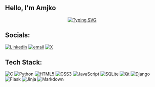 <!-- # 💫 Hello world! I'm Amjko,
🎀 Aspiring to be Just Monika. Just kidding!<br>💻 Aspiring to work in Cybersecurity.


## 🌐 Socials:
[![LinkedIn](https://img.shields.io/badge/LinkedIn-%230077B5.svg?logo=linkedin&logoColor=white)](https://linkedin.com/in/ian-agustin) [![Reddit](https://img.shields.io/badge/Reddit-%23FF4500.svg?logo=Reddit&logoColor=white)](https://reddit.com/user/amjko2234) [![X](https://img.shields.io/badge/X-black.svg?logo=X&logoColor=white)](https://x.com/amiko2234) [![email](https://img.shields.io/badge/Email-D14836?logo=gmail&logoColor=white)](mailto:ianagustin.connect@gmail.com) 

# 💻 Tech Stack:
![C](https://img.shields.io/badge/c-%2300599C.svg?style=for-the-badge&logo=c&logoColor=white) ![Python](https://img.shields.io/badge/python-3670A0?style=for-the-badge&logo=python&logoColor=ffdd54) ![HTML5](https://img.shields.io/badge/html5-%23E34F26.svg?style=for-the-badge&logo=html5&logoColor=white) ![CSS3](https://img.shields.io/badge/css3-%231572B6.svg?style=for-the-badge&logo=css3&logoColor=white) ![JavaScript](https://img.shields.io/badge/javascript-%23323330.svg?style=for-the-badge&logo=javascript&logoColor=%23F7DF1E) ![SQLite](https://img.shields.io/badge/sqlite-%2307405e.svg?style=for-the-badge&logo=sqlite&logoColor=white) ![Canva](https://img.shields.io/badge/Canva-%2300C4CC.svg?style=for-the-badge&logo=Canva&logoColor=white) ![Inkscape](https://img.shields.io/badge/Inkscape-e0e0e0?style=for-the-badge&logo=inkscape&logoColor=080A13) ![Krita](https://img.shields.io/badge/Krita-203759?style=for-the-badge&logo=krita&logoColor=EEF37B) ![Clip Studio Paint](https://img.shields.io/badge/ClipStudioPaint-%23CFD3D3.svg?style=for-the-badge&logo=ClipStudioPaint&logoColor=white) ![Adobe After Effects](https://img.shields.io/badge/Adobe%20After%20Effects-9999FF.svg?style=for-the-badge&logo=Adobe%20After%20Effects&logoColor=white) ![Adobe Acrobat Reader](https://img.shields.io/badge/Adobe%20Acrobat%20Reader-EC1C24.svg?style=for-the-badge&logo=Adobe%20Acrobat%20Reader&logoColor=white)
# 📊 GitHub Stats:
![](https://github-readme-stats.vercel.app/api?username=Amjko&theme=github_dark&hide_border=false&include_all_commits=true&count_private=true)<br/>
![](https://nirzak-streak-stats.vercel.app/?user=Amjko&theme=github_dark&hide_border=false)<br/>
![](https://github-readme-stats.vercel.app/api/top-langs/?username=Amjko&theme=github_dark&hide_border=false&include_all_commits=true&count_private=true&layout=compact) -->

## Hello, I'm Amjko
<!-- **An undergraduate and self-taught student developer, whose aspiring to work in Cybersecurity.** -->
<div style="text-align: center;">
  <a href="https://git.io/typing-svg">
    <img src="https://readme-typing-svg.demolab.com?font=Fira+Code&pause=1000&color=13BDF7&center=true&vCenter=true&width=435&lines=A+self-taught+student+developer;Driven+by+passion+for+Cybersecurity;Always+eager+to+learn+new+things" alt="Typing SVG" />
  </a>
</div>

## Socials:
[![LinkedIn](https://img.shields.io/badge/LinkedIn-%230077B5.svg?logo=linkedin&logoColor=white)](https://linkedin.com/in/ian-agustin) [![email](https://img.shields.io/badge/Email-D14836?logo=gmail&logoColor=white)](mailto:ianagustin.connect@gmail.com) [![X](https://img.shields.io/badge/X-black.svg?logo=X&logoColor=white)](https://x.com/amiko2234)

## Tech Stack:
![C](https://img.shields.io/badge/c-%2300599C.svg?style=for-the-badge&logo=c&logoColor=white) ![Python](https://img.shields.io/badge/python-3670A0?style=for-the-badge&logo=python&logoColor=ffdd54) ![HTML5](https://img.shields.io/badge/html5-%23E34F26.svg?style=for-the-badge&logo=html5&logoColor=white) ![CSS3](https://img.shields.io/badge/css3-%231572B6.svg?style=for-the-badge&logo=css3&logoColor=white) ![JavaScript](https://img.shields.io/badge/javascript-%23323330.svg?style=for-the-badge&logo=javascript&logoColor=%23F7DF1E) ![SQLite](https://img.shields.io/badge/sqlite-%2307405e.svg?style=for-the-badge&logo=sqlite&logoColor=white) ![Qt](https://img.shields.io/badge/Qt-%23217346.svg?style=for-the-badge&logo=Qt&logoColor=white) ![Django](https://img.shields.io/badge/django-%23092E20.svg?style=for-the-badge&logo=django&logoColor=white) ![Flask](https://img.shields.io/badge/flask-%23000.svg?style=for-the-badge&logo=flask&logoColor=white) ![Jinja](https://img.shields.io/badge/jinja-white.svg?style=for-the-badge&logo=jinja&logoColor=black) ![Markdown](https://img.shields.io/badge/markdown-%23000000.svg?style=for-the-badge&logo=markdown&logoColor=white)
<!-- ![Inkscape](https://img.shields.io/badge/Inkscape-e0e0e0?style=for-the-badge&logo=inkscape&logoColor=080A13) -->
<!-- ![Canva](https://img.shields.io/badge/Canva-%2300C4CC.svg?style=for-the-badge&logo=Canva&logoColor=white) -->
<!-- ![Figma](https://img.shields.io/badge/figma-%23F24E1E.svg?style=for-the-badge&logo=figma&logoColor=white) -->
